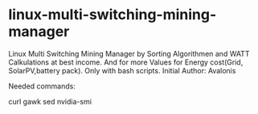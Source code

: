 # linux-multi-switching-mining-manager
Linux Multi Switching Mining Manager by Sorting Algorithmen and WATT Calkulations at best income. And for more Values for Energy cost(Grid, SolarPV,battery pack).
Only with bash scripts.
Initial Author: Avalonis

Needed commands:

curl
gawk
sed
nvidia-smi

